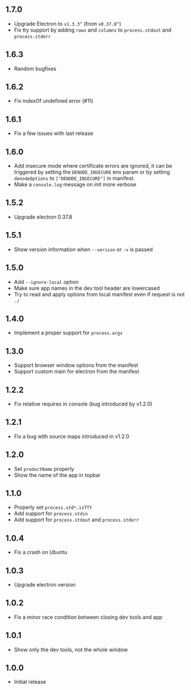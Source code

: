 ## 1.7.0

- Upgrade Electron to `v1.3.3^` (from `v0.37.8^`)
- Fix tty support by adding `rows` and `columns` to `process.stdout` and `process.stderr`

## 1.6.3

- Random bugfixes

## 1.6.2

- Fix indexOf undefined error (#11)

## 1.6.1

- Fix a few issues with last release

## 1.6.0

- Add insecure mode where certificate errors are ignored, it can be triggered by setting the `DENODE_INSECURE` env param or by setting `denodeOptions` to `["DENODE_INSECURE"]` in manifest.
- Make a `console.log` message on init more verbose

## 1.5.2

- Upgrade electron 0.37.8

## 1.5.1

- Show version information when `--version` or `-v` is passed

## 1.5.0

- Add `--ignore-local` option
- Make sure app names in the dev tool header are lowercased
- Try to read and apply options from local manifest even if request is not `./`

## 1.4.0

- Implement a proper support for `process.argv`

## 1.3.0

- Support browser window options from the manifest
- Support custom main for electron from the manifest

## 1.2.2

- Fix relative requires in console (bug introduced by v1.2.0)

## 1.2.1

- Fix a bug with source maps introduced in v1.2.0

## 1.2.0

- Set `productName` properly
- Show the name of the app in topbar

## 1.1.0

- Properly set `process.std*.isTTY`
- Add support for `process.stdin`
- Add support for `process.stdout` and `process.stderr`

## 1.0.4

- Fix a crash on Ubuntu

## 1.0.3

- Upgrade electron version

## 1.0.2

- Fix a minor race condition between closing dev tools and app

## 1.0.1

- Show only the dev tools, not the whole window

## 1.0.0

- Initial release
